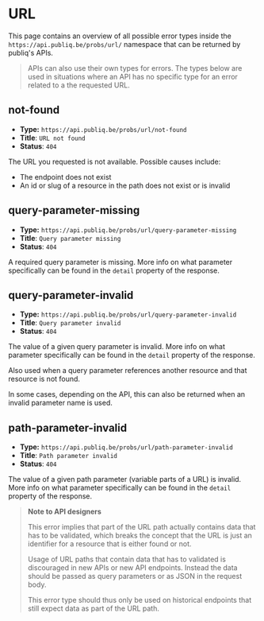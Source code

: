 # URL

This page contains an overview of all possible error types inside the `https://api.publiq.be/probs/url/` namespace that can be returned by publiq's APIs.

> APIs can also use their own types for errors. The types below are used in situations where an API has no specific type for an error related to a the requested URL.

## not-found

-   **Type:** `https://api.publiq.be/probs/url/not-found`
-   **Title**: `URL not found`
-   **Status**: `404`

The URL you requested is not available. Possible causes include:

-   The endpoint does not exist
-   An id or slug of a resource in the path does not exist or is invalid

## query-parameter-missing

-   **Type:** `https://api.publiq.be/probs/url/query-parameter-missing`
-   **Title**: `Query parameter missing`
-   **Status**: `404`

A required query parameter is missing. More info on what parameter specifically can be found in the `detail` property of the response.

## query-parameter-invalid

-   **Type:** `https://api.publiq.be/probs/url/query-parameter-invalid`
-   **Title**: `Query parameter invalid`
-   **Status**: `404`

The value of a given query parameter is invalid. More info on what parameter specifically can be found in the `detail` property of the response.

Also used when a query parameter references another resource and that resource is not found.

In some cases, depending on the API, this can also be returned when an invalid parameter name is used.

## path-parameter-invalid

-   **Type:** `https://api.publiq.be/probs/url/path-parameter-invalid`
-   **Title**: `Path parameter invalid`
-   **Status**: `404`

The value of a given path parameter (variable parts of a URL) is invalid. More info on what parameter specifically can be found in the `detail` property of the response.

<!-- theme: warning -->

> **Note to API designers**
>
> This error implies that part of the URL path actually contains data that has to be validated, which breaks the concept that the URL is just an identifier for a resource that is either found or not.
>
> Usage of URL paths that contain data that has to validated is discouraged in new APIs or new API endpoints. Instead the data should be passed as query parameters or as JSON in the request body. 
>
> This error type should thus only be used on historical endpoints that still expect data as part of the URL path.
